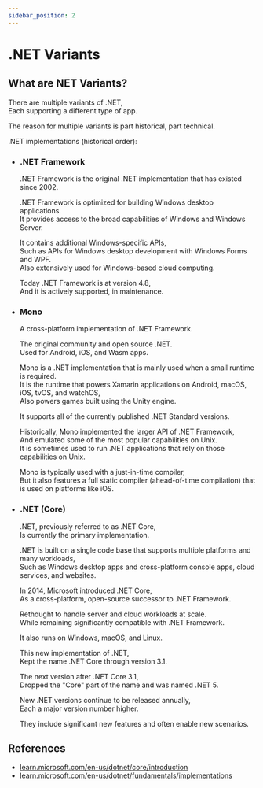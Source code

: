 ```yaml
---
sidebar_position: 2
---
```


# .NET Variants

## What are NET Variants?

There are multiple variants of .NET,  
Each supporting a different type of app.

The reason for multiple variants is part historical, part technical.

.NET implementations (historical order):

- ### .NET Framework

  .NET Framework is the original .NET implementation that has existed since 2002.

  .NET Framework is optimized for building Windows desktop applications.  
  It provides access to the broad capabilities of Windows and Windows Server.

  It contains additional Windows-specific APIs,  
  Such as APIs for Windows desktop development with Windows Forms and WPF.  
  Also extensively used for Windows-based cloud computing.

  Today .NET Framework is at version 4.8,  
  And it is actively supported, in maintenance.

- ### Mono

  A cross-platform implementation of .NET Framework.

  The original community and open source .NET.  
  Used for Android, iOS, and Wasm apps.

  Mono is a .NET implementation that is mainly used when a small runtime is required.  
  It is the runtime that powers Xamarin applications on Android, macOS, iOS, tvOS, and watchOS,  
  Also powers games built using the Unity engine.

  It supports all of the currently published .NET Standard versions.

  Historically, Mono implemented the larger API of .NET Framework,  
  And emulated some of the most popular capabilities on Unix.  
  It is sometimes used to run .NET applications that rely on those capabilities on Unix.

  Mono is typically used with a just-in-time compiler,  
  But it also features a full static compiler (ahead-of-time compilation) that is used on platforms like iOS.

- ### .NET (Core)

  .NET, previously referred to as .NET Core,  
  Is currently the primary implementation.

  .NET is built on a single code base that supports multiple platforms and many workloads,  
  Such as Windows desktop apps and cross-platform console apps, cloud services, and websites.

  In 2014, Microsoft introduced .NET Core,  
  As a cross-platform, open-source successor to .NET Framework.

  Rethought to handle server and cloud workloads at scale.  
  While remaining significantly compatible with .NET Framework.

  It also runs on Windows, macOS, and Linux.

  This new implementation of .NET,  
  Kept the name .NET Core through version 3.1.

  The next version after .NET Core 3.1,  
  Dropped the "Core" part of the name and was named .NET 5.

  New .NET versions continue to be released annually,  
  Each a major version number higher.

  They include significant new features and often enable new scenarios.

## References

- [learn.microsoft.com/en-us/dotnet/core/introduction](https://learn.microsoft.com/en-us/dotnet/core/introduction)
- [learn.microsoft.com/en-us/dotnet/fundamentals/implementations](https://learn.microsoft.com/en-us/dotnet/fundamentals/implementations)
